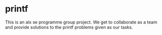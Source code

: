 # printf
This is an alx se programme group project. We get to collaborate as a team and provide solutions to the printf problems given as our tasks.
